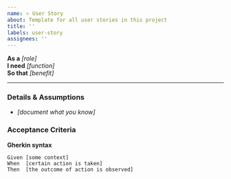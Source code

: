 ```yaml
---
name: ⭐️ User Story
about: Template for all user stories in this project
title: ''
labels: user-story
assignees: ''
---
```


**As a** _[role]_  
**I need** _[function]_  
**So that** _[benefit]_  

---

### Details & Assumptions
* _[document what you know]_

### Acceptance Criteria  
**Gherkin syntax**

```gherkin
Given [some context]
When  [certain action is taken]
Then  [the outcome of action is observed]
